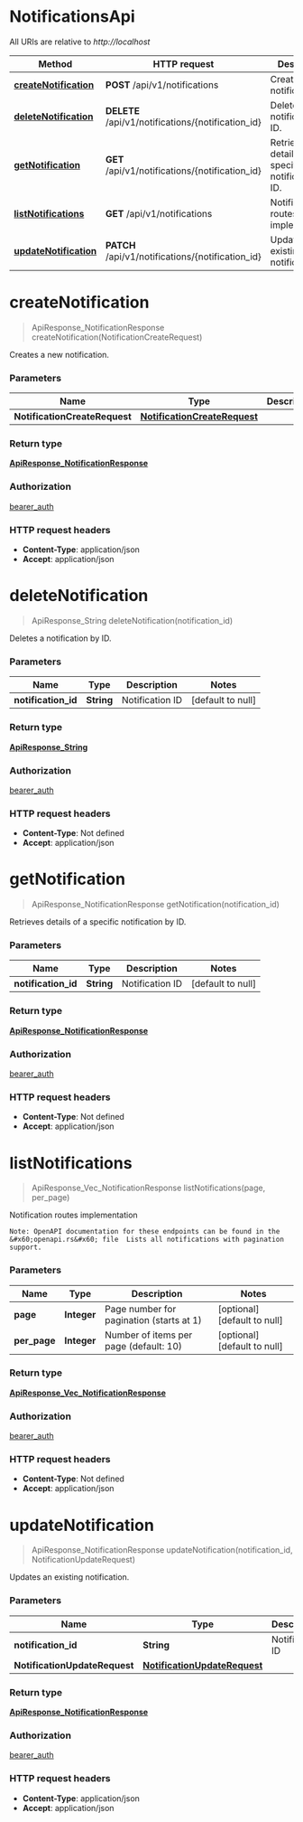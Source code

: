# NotificationsApi

All URIs are relative to *http://localhost*

| Method | HTTP request | Description |
|------------- | ------------- | -------------|
| [**createNotification**](NotificationsApi.md#createNotification) | **POST** /api/v1/notifications | Creates a new notification. |
| [**deleteNotification**](NotificationsApi.md#deleteNotification) | **DELETE** /api/v1/notifications/{notification_id} | Deletes a notification by ID. |
| [**getNotification**](NotificationsApi.md#getNotification) | **GET** /api/v1/notifications/{notification_id} | Retrieves details of a specific notification by ID. |
| [**listNotifications**](NotificationsApi.md#listNotifications) | **GET** /api/v1/notifications | Notification routes implementation |
| [**updateNotification**](NotificationsApi.md#updateNotification) | **PATCH** /api/v1/notifications/{notification_id} | Updates an existing notification. |


<a name="createNotification"></a>
# **createNotification**
> ApiResponse_NotificationResponse createNotification(NotificationCreateRequest)

Creates a new notification.

### Parameters

|Name | Type | Description  | Notes |
|------------- | ------------- | ------------- | -------------|
| **NotificationCreateRequest** | [**NotificationCreateRequest**](../Models/NotificationCreateRequest.md)|  | |

### Return type

[**ApiResponse_NotificationResponse**](../Models/ApiResponse_NotificationResponse.md)

### Authorization

[bearer_auth](../README.md#bearer_auth)

### HTTP request headers

- **Content-Type**: application/json
- **Accept**: application/json

<a name="deleteNotification"></a>
# **deleteNotification**
> ApiResponse_String deleteNotification(notification\_id)

Deletes a notification by ID.

### Parameters

|Name | Type | Description  | Notes |
|------------- | ------------- | ------------- | -------------|
| **notification\_id** | **String**| Notification ID | [default to null] |

### Return type

[**ApiResponse_String**](../Models/ApiResponse_String.md)

### Authorization

[bearer_auth](../README.md#bearer_auth)

### HTTP request headers

- **Content-Type**: Not defined
- **Accept**: application/json

<a name="getNotification"></a>
# **getNotification**
> ApiResponse_NotificationResponse getNotification(notification\_id)

Retrieves details of a specific notification by ID.

### Parameters

|Name | Type | Description  | Notes |
|------------- | ------------- | ------------- | -------------|
| **notification\_id** | **String**| Notification ID | [default to null] |

### Return type

[**ApiResponse_NotificationResponse**](../Models/ApiResponse_NotificationResponse.md)

### Authorization

[bearer_auth](../README.md#bearer_auth)

### HTTP request headers

- **Content-Type**: Not defined
- **Accept**: application/json

<a name="listNotifications"></a>
# **listNotifications**
> ApiResponse_Vec_NotificationResponse listNotifications(page, per\_page)

Notification routes implementation

    Note: OpenAPI documentation for these endpoints can be found in the &#x60;openapi.rs&#x60; file  Lists all notifications with pagination support.

### Parameters

|Name | Type | Description  | Notes |
|------------- | ------------- | ------------- | -------------|
| **page** | **Integer**| Page number for pagination (starts at 1) | [optional] [default to null] |
| **per\_page** | **Integer**| Number of items per page (default: 10) | [optional] [default to null] |

### Return type

[**ApiResponse_Vec_NotificationResponse**](../Models/ApiResponse_Vec_NotificationResponse.md)

### Authorization

[bearer_auth](../README.md#bearer_auth)

### HTTP request headers

- **Content-Type**: Not defined
- **Accept**: application/json

<a name="updateNotification"></a>
# **updateNotification**
> ApiResponse_NotificationResponse updateNotification(notification\_id, NotificationUpdateRequest)

Updates an existing notification.

### Parameters

|Name | Type | Description  | Notes |
|------------- | ------------- | ------------- | -------------|
| **notification\_id** | **String**| Notification ID | [default to null] |
| **NotificationUpdateRequest** | [**NotificationUpdateRequest**](../Models/NotificationUpdateRequest.md)|  | |

### Return type

[**ApiResponse_NotificationResponse**](../Models/ApiResponse_NotificationResponse.md)

### Authorization

[bearer_auth](../README.md#bearer_auth)

### HTTP request headers

- **Content-Type**: application/json
- **Accept**: application/json


